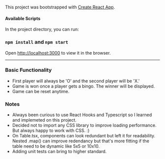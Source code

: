 This project was bootstrapped with [Create React App](https://github.com/facebook/create-react-app).

#### Available Scripts

In the project directory, you can run:

### `npm install` and `npm start`

Open [http://localhost:3000](http://localhost:3000) to view it in the browser.

***

### Basic Functionality

- First player will always be 'O' and the second player will be 'X.'
- Game is won once a player gets a bingo. The winner will be displayed.
- Game can be reset anytime.

###  Notes

- Always been curious to use React Hooks and Typescript so I learned and implemeted on this project.
- Decided not to import any CSS library to improve loading performance. But always happy to work with CSS. :)
- On Table.tsx, <Cell /> components can look redundant but left it for readability. Nested .map() can improve redendancy but that's more fitting if the table need to be dynamic like 5x5 or 10x10.
- Adding unit tests can bring to higher standard.
